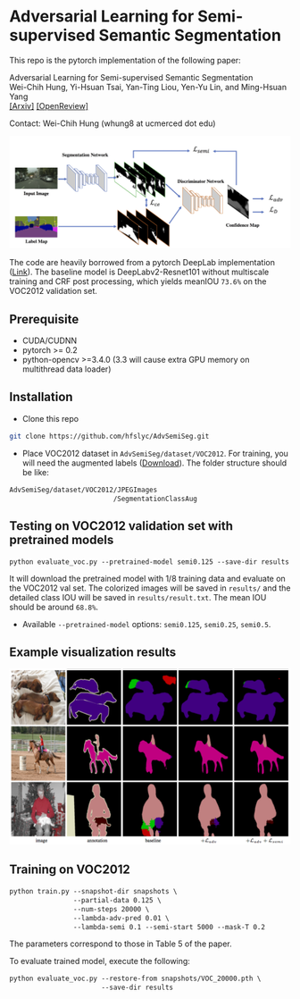 # Adversarial Learning for Semi-supervised Semantic Segmentation

This repo is the pytorch implementation of the following paper:



Adversarial Learning for Semi-supervised Semantic Segmentation <br/>
Wei-Chih Hung, Yi-Hsuan Tsai, Yan-Ting Liou, Yen-Yu Lin, and Ming-Hsuan Yang <br/>
[[Arxiv]]()
[[OpenReview]](https://openreview.net/forum?id=SkzO78yAb)

Contact: Wei-Chih Hung (whung8 at ucmerced dot edu)

![](figs/semi_overview.jpg)

The code are heavily borrowed from a pytorch DeepLab implementation ([Link](https://github.com/speedinghzl/Pytorch-Deeplab)). The baseline model is DeepLabv2-Resnet101 without multiscale training and CRF post processing, which yields meanIOU ``73.6%`` on the VOC2012 validation set. 

## Prerequisite

* CUDA/CUDNN
* pytorch >= 0.2
* python-opencv >=3.4.0 (3.3 will cause extra GPU memory on multithread data loader)


## Installation

* Clone this repo

```bash
git clone https://github.com/hfslyc/AdvSemiSeg.git
```

* Place VOC2012 dataset in `AdvSemiSeg/dataset/VOC2012`. For training, you will need the augmented labels ([Download](http://vllab1.ucmerced.edu/~whung/adv-semi-seg/SegmentationClassAug.zip)). The folder structure should be like:
```
AdvSemiSeg/dataset/VOC2012/JPEGImages
                          /SegmentationClassAug
```

## Testing on VOC2012 validation set with pretrained models

```
python evaluate_voc.py --pretrained-model semi0.125 --save-dir results
```

It will download the pretrained model with 1/8 training data and evaluate on the VOC2012 val set. The colorized images will be saved in ``results/`` and the detailed class IOU will be saved in ``results/result.txt``. The mean IOU should be around ``68.8%``.

* Available ``--pretrained-model`` options: ``semi0.125``, ``semi0.25``, ``semi0.5``. 

## Example visualization results

![](figs/visualization_results.png)


## Training on VOC2012

```
python train.py --snapshot-dir snapshots \
                --partial-data 0.125 \
                --num-steps 20000 \
                --lambda-adv-pred 0.01 \
                --lambda-semi 0.1 --semi-start 5000 --mask-T 0.2
```

The parameters correspond to those in Table 5 of the paper.

To evaluate trained model, execute the following:

```
python evaluate_voc.py --restore-from snapshots/VOC_20000.pth \
                       --save-dir results
```


